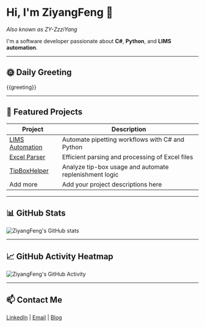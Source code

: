 # Hi, I'm ZiyangFeng 👋
*Also known as ZY-ZzziYang*

I'm a software developer passionate about **C#**, **Python**, and **LIMS automation**.  

---

## 🌞 Daily Greeting
{{greeting}}

---

## 🚀 Featured Projects
| Project | Description |
| ------- | ----------- |
| [LIMS Automation](https://github.com/ZiyangFeng/lims-automation) | Automate pipetting workflows with C# and Python |
| [Excel Parser](https://github.com/ZiyangFeng/excel-parser) | Efficient parsing and processing of Excel files |
| [TipBoxHelper](https://github.com/ZiyangFeng/tipbox-helper) | Analyze tip-box usage and automate replenishment logic |
| Add more | Add your project descriptions here |

---

## 📊 GitHub Stats
![ZiyangFeng's GitHub stats](https://github-readme-stats.vercel.app/api?username=ZiyangFeng&show_icons=true&theme=radical)

---

## 📈 GitHub Activity Heatmap
![ZiyangFeng's GitHub Activity](https://github-readme-activity-graph.cyclic.app/graph?username=ZiyangFeng&theme=react-dark&hide_border=true)

---

## 📫 Contact Me
[LinkedIn](https://linkedin.com/in/your-linkedin) | [Email](mailto:youremail@example.com) | [Blog](https://yourblog.com)
